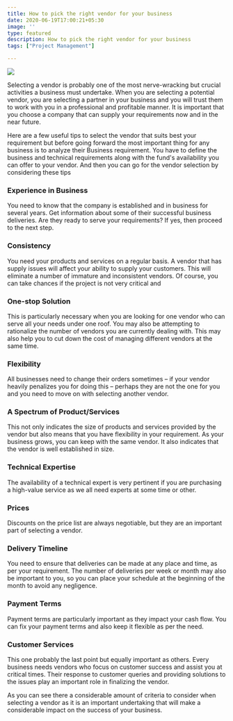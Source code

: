 ```yaml
---
title: How to pick the right vendor for your business
date: 2020-06-19T17:00:21+05:30
image: ''
type: featured
description: How to pick the right vendor for your business
tags: ["Project Management"]

---
```

![](/images/manager-checklist-1.png)

Selecting a vendor is probably one of the most nerve-wracking but crucial activities a business must undertake. When you are selecting a potential vendor, you are selecting a partner in your business and you will trust them to work with you in a professional and profitable manner. It is important that you choose a company that can supply your requirements now and in the near future.

Here are a few useful tips to select the vendor that suits best your requirement but before going forward the most important thing for any business is to analyze their Business requirement. You have to define the business and technical requirements along with the fund's availability you can offer to your vendor. And then you can go for the vendor selection by considering these tips

### Experience in Business

You need to know that the company is established and in business for several years. Get information about some of their successful business deliveries. Are they ready to serve your requirements? If yes, then proceed to the next step.

### Consistency

You need your products and services on a regular basis. A vendor that has supply issues will affect your ability to supply your customers. This will eliminate a number of immature and inconsistent vendors. Of course, you can take chances if the project is not very critical and 

### One-stop Solution

This is particularly necessary when you are looking for one vendor who can serve all your needs under one roof. You may also be attempting to rationalize the number of vendors you are currently dealing with. This may also help you to cut down the cost of managing different vendors at the same time.

### Flexibility

All businesses need to change their orders sometimes – if your vendor heavily penalizes you for doing this – perhaps they are not the one for you and you need to move on with selecting another vendor.

### A Spectrum of Product/Services

This not only indicates the size of products and services provided by the vendor but also means that you have flexibility in your requirement. As your business grows, you can keep with the same vendor. It also indicates that the vendor is well established in size.

### Technical Expertise

The availability of a technical expert is very pertinent if you are purchasing a high-value service as we all need experts at some time or other.

### Prices

Discounts on the price list are always negotiable, but they are an important part of selecting a vendor.

### Delivery Timeline

You need to ensure that deliveries can be made at any place and time, as per your requirement. The number of deliveries per week or month may also be important to you, so you can place your schedule at the beginning of the month to avoid any negligence.

### Payment Terms

Payment terms are particularly important as they impact your cash flow. You can fix your payment terms and also keep it flexible as per the need.

### Customer Services

This one probably the last point but equally important as others. Every business needs vendors who focus on customer success and assist you at critical times. Their response to customer queries and providing solutions to the issues play an important role in finalizing the vendor.

As you can see there a considerable amount of criteria to consider when selecting a vendor as it is an important undertaking that will make a considerable impact on the success of your business.